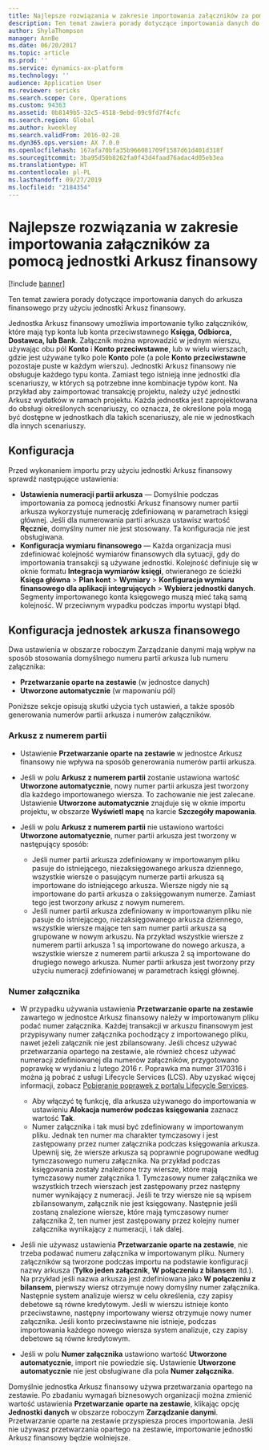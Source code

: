 ```yaml
---
title: Najlepsze rozwiązania w zakresie importowania załączników za pomocą jednostki Arkusz finansowy
description: Ten temat zawiera porady dotyczące importowania danych do arkusza finansowego przy użyciu jednostki Arkusz finansowy.
author: ShylaThompson
manager: AnnBe
ms.date: 06/20/2017
ms.topic: article
ms.prod: ''
ms.service: dynamics-ax-platform
ms.technology: ''
audience: Application User
ms.reviewer: sericks
ms.search.scope: Core, Operations
ms.custom: 94363
ms.assetid: 0b8149b5-32c5-4518-9ebd-09c9fd7f4cfc
ms.search.region: Global
ms.author: kweekley
ms.search.validFrom: 2016-02-28
ms.dyn365.ops.version: AX 7.0.0
ms.openlocfilehash: 167afa70bfa35b966081709f1587d61d401d318f
ms.sourcegitcommit: 3ba95d50b8262fa0f43d4faad76adac4d05eb3ea
ms.translationtype: HT
ms.contentlocale: pl-PL
ms.lasthandoff: 09/27/2019
ms.locfileid: "2184354"
---
```

# <a name="best-practices-for-importing-vouchers-by-using-the-general-journal-entity"></a>Najlepsze rozwiązania w zakresie importowania załączników za pomocą jednostki Arkusz finansowy

[!include [banner](../includes/banner.md)]

Ten temat zawiera porady dotyczące importowania danych do arkusza finansowego przy użyciu jednostki Arkusz finansowy.

Jednostka Arkusz finansowy umożliwia importowanie tylko załączników, które mają typ konta lub konta przeciwstawnego **Księga, Odbiorca, Dostawca, lub Bank**. Załącznik można wprowadzić w jednym wierszu, używając obu pól **Konto** i **Konto przeciwstawne**, lub w wielu wierszach, gdzie jest używane tylko pole **Konto** pole (a pole **Konto przeciwstawne** pozostaje puste w każdym wierszu). Jednostki Arkusz finansowy nie obsługuje każdego typu konta. Zamiast tego istnieją inne jednostki dla scenariuszy, w których są potrzebne inne kombinacje typów kont. Na przykład aby zaimportować transakcję projektu, należy użyć jednostki Arkusz wydatków w ramach projektu. Każda jednostka jest zaprojektowana do obsługi określonych scenariuszy, co oznacza, że określone pola mogą być dostępne w jednostkach dla takich scenariuszy, ale nie w jednostkach dla innych scenariuszy.

## <a name="setup"></a>Konfiguracja
Przed wykonaniem importu przy użyciu jednostki Arkusz finansowy sprawdź następujące ustawienia:

- **Ustawienia numeracji partii arkusza** — Domyślnie podczas importowania za pomocą jednostki Arkusz finansowy numer partii arkusza wykorzystuje numerację zdefiniowaną w parametrach księgi głównej. Jeśli dla numerowania partii arkusza ustawisz wartość **Ręcznie**, domyślny numer nie jest stosowany. Ta konfiguracja nie jest obsługiwana.
- **Konfiguracja wymiaru finansowego** — Każda organizacja musi zdefiniować kolejność wymiarów finansowych dla sytuacji, gdy do importowania transakcji są używane jednostki. Kolejność definiuje się w oknie formatu **Integracja wymiarów księgi**, otwieranego ze ścieżki **Księga główna** &gt; **Plan kont** &gt; **Wymiary** &gt; **Konfiguracja wymiaru finansowego dla aplikacji integrujących** &gt; **Wybierz jednostki danych**. Segmenty importowanego konta księgowego muszą mieć taką samą kolejność. W przeciwnym wypadku podczas importu wystąpi błąd.

## <a name="general-journal-entity-setup"></a>Konfiguracja jednostek arkusza finansowego
Dwa ustawienia w obszarze roboczym Zarządzanie danymi mają wpływ na sposób stosowania domyślnego numeru partii arkusza lub numeru załącznika:

- **Przetwarzanie oparte na zestawie** (w jednostce danych)
- **Utworzone automatycznie** (w mapowaniu pól)

Poniższe sekcje opisują skutki użycia tych ustawień, a także sposób generowania numerów partii arkusza i numerów załączników.

### <a name="journal-batch-number"></a>Arkusz z numerem partii

- Ustawienie **Przetwarzanie oparte na zestawie** w jednostce Arkusz finansowy nie wpływa na sposób generowania numerów partii arkusza.
- Jeśli w polu **Arkusz z numerem partii** zostanie ustawiona wartość **Utworzone automatycznie**, nowy numer partii arkusza jest tworzony dla każdego importowanego wiersza. To zachowanie nie jest zalecane. Ustawienie **Utworzone automatycznie** znajduje się w oknie importu projektu, w obszarze **Wyświetl mapę** na karcie **Szczegóły mapowania**.
- Jeśli w polu **Arkusz z numerem partii** nie ustawiono wartości **Utworzone automatycznie**, numer partii arkusza jest tworzony w następujący sposób:

    - Jeśli numer partii arkusza zdefiniowany w importowanym pliku pasuje do istniejącego, niezaksięgowanego arkusza dziennego, wszystkie wiersze o pasującym numerze partii arkusza są importowane do istniejącego arkusza. Wiersze nigdy nie są importowane do partii arkusza o zaksięgowanym numerze. Zamiast tego jest tworzony arkusz z nowym numerem.
    - Jeśli numer partii arkusza zdefiniowany w importowanym pliku nie pasuje do istniejącego, niezaksięgowanego arkusza dziennego, wszystkie wiersze mające ten sam numer partii arkusza są grupowane w nowym arkuszu. Na przykład wszystkie wiersze z numerem partii arkusza 1 są importowane do nowego arkusza, a wszystkie wiersze z numerem partii arkusza 2 są importowane do drugiego nowego arkusza. Numer partii arkusza jest tworzony przy użyciu numeracji zdefiniowanej w parametrach księgi głównej.

### <a name="voucher-number"></a>Numer załącznika

- W przypadku używania ustawienia **Przetwarzanie oparte na zestawie** zawartego w jednostce Arkusz finansowy należy w importowanym pliku podać numer załącznika. Każdej transakcji w arkuszu finansowym jest przypisywany numer załącznika pochodzący z importowanego pliku, nawet jeżeli załącznik nie jest zbilansowany. Jeśli chcesz używać przetwarzania opartego na zestawie, ale również chcesz używać numeracji zdefiniowanej dla numerów załączników, przygotowano poprawkę w wydaniu z lutego 2016 r. Poprawka ma numer 3170316 i można ją pobrać z usługi Lifecycle Services (LCS). Aby uzyskać więcej informacji, zobacz [Pobieranie poprawek z portalu Lifecycle Services](../migration-upgrade/download-hotfix-lcs.md).

    - Aby włączyć tę funkcję, dla arkusza używanego do importowania w ustawieniu **Alokacja numerów podczas księgowania** zaznacz wartość **Tak**.
    - Numer załącznika i tak musi być zdefiniowany w importowanym pliku. Jednak ten numer ma charakter tymczasowy i jest zastępowany przez numer załącznika podczas księgowania arkusza. Upewnij się, że wiersze arkusza są poprawnie pogrupowane według tymczasowego numeru załącznika. Na przykład podczas księgowania zostały znalezione trzy wiersze, które mają tymczasowy numer załącznika 1. Tymczasowy numer załącznika we wszystkich trzech wierszach jest zastępowany przez następny numer wynikający z numeracji. Jeśli te trzy wiersze nie są wpisem zbilansowanym, załącznik nie jest księgowany. Następnie jeśli zostaną znalezione wiersze, które mają tymczasowy numer załącznika 2, ten numer jest zastępowany przez kolejny numer załącznika wynikający z numeracji, i tak dalej.

- Jeśli nie używasz ustawienia **Przetwarzanie oparte na zestawie**, nie trzeba podawać numeru załącznika w importowanym pliku. Numery załączników są tworzone podczas importu na podstawie konfiguracji nazwy arkusza (**Tylko jeden załącznik**, **W połączeniu z bilansem** itd.). Na przykład jeśli nazwa arkusza jest zdefiniowana jako **W połączeniu z bilansem**, pierwszy wiersz otrzymuje nowy domyślny numer załącznika. Następnie system analizuje wiersz w celu określenia, czy zapisy debetowe są równe kredytowym. Jeśli w wierszu istnieje konto przeciwstawne, następny importowany wiersz otrzymuje nowy numer załącznika. Jeśli konto przeciwstawne nie istnieje, podczas importowania każdego nowego wiersza system analizuje, czy zapisy debetowe są równe kredytowym.
- Jeśli w polu **Numer załącznika** ustawiono wartość **Utworzone automatycznie**, import nie powiedzie się. Ustawienie **Utworzone automatycznie** nie jest obsługiwane dla pola **Numer załącznika**.

Domyślnie jednostka Arkusz finansowy używa przetwarzania opartego na zestawie. Po zbadaniu wymagań biznesowych organizacji można zmienić wartość ustawienia **Przetwarzanie oparte na zestawie**, klikając opcję **Jednostki danych** w obszarze roboczym **Zarządzanie danymi**. Przetwarzanie oparte na zestawie przyspiesza proces importowania. Jeśli nie używasz przetwarzania opartego na zestawie, importowanie jednostki Arkusz finansowy będzie wolniejsze.
